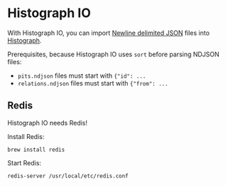 # Histograph IO

With Histograph IO, you can import [Newline delimited JSON](http://ndjson.org/) files into [Histograph](https://github.com/erfgoed-en-locatie/histograph).

Prerequisites, because Histograph IO uses `sort` before parsing NDJSON files:

- `pits.ndjson` files must start with `{"id": ...`
- `relations.ndjson` files must start with `{"from": ...`

## Redis

Histograph IO needs Redis!

Install Redis:

    brew install redis

Start Redis:

    redis-server /usr/local/etc/redis.conf
